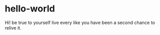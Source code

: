 # hello-world
Hi! 
be true to yourself
live every like you have been a second chance to relive it.

